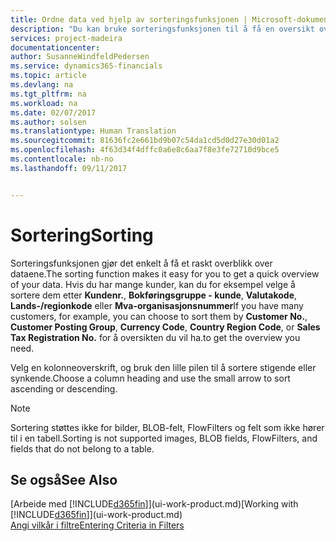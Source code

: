 ```yaml
---
title: Ordne data ved hjelp av sorteringsfunksjonen | Microsoft-dokumentasjon
description: "Du kan bruke sorteringsfunksjonen til å få en oversikt over dataene. Du kan for eksempel sortere kunder etter valutakode for å få et velge et utvalg av kunder."
services: project-madeira
documentationcenter: 
author: SusanneWindfeldPedersen
ms.service: dynamics365-financials
ms.topic: article
ms.devlang: na
ms.tgt_pltfrm: na
ms.workload: na
ms.date: 02/07/2017
ms.author: solsen
ms.translationtype: Human Translation
ms.sourcegitcommit: 81636fc2e661bd9b07c54da1cd5d0d27e30d01a2
ms.openlocfilehash: 4f63d34f4dffc0a6e8c6aa7f8e3fe72710d9bce5
ms.contentlocale: nb-no
ms.lasthandoff: 09/11/2017


---
```

# <a name="sorting"></a><span data-ttu-id="022db-104">Sortering</span><span class="sxs-lookup"><span data-stu-id="022db-104">Sorting</span></span>
<span data-ttu-id="022db-105">Sorteringsfunksjonen gjør det enkelt å få et raskt overblikk over dataene.</span><span class="sxs-lookup"><span data-stu-id="022db-105">The sorting function makes it easy for you to get a quick overview of your data.</span></span> <span data-ttu-id="022db-106">Hvis du har mange kunder, kan du for eksempel velge å sortere dem etter **Kundenr.**, **Bokføringsgruppe - kunde**, **Valutakode**, **Lands-/regionkode** eller **Mva-organisasjonsnummer**</span><span class="sxs-lookup"><span data-stu-id="022db-106">If you have many customers, for example, you can choose to sort them by **Customer No.**, **Customer Posting Group**, **Currency Code**, **Country Region Code**, or **Sales Tax Registration No.**</span></span> <span data-ttu-id="022db-107">for å oversikten du vil ha.</span><span class="sxs-lookup"><span data-stu-id="022db-107">to get the overview you need.</span></span>

<span data-ttu-id="022db-108">Velg en kolonneoverskrift, og bruk den lille pilen til å sortere stigende eller synkende.</span><span class="sxs-lookup"><span data-stu-id="022db-108">Choose a column heading and use the small arrow to sort ascending or descending.</span></span>  

> [!NOTE]  
>   <span data-ttu-id="022db-109">Sortering støttes ikke for bilder, BLOB-felt, FlowFilters og felt som ikke hører til i en tabell.</span><span class="sxs-lookup"><span data-stu-id="022db-109">Sorting is not supported images, BLOB fields, FlowFilters, and fields that do not belong to a table.</span></span>

## <a name="see-also"></a><span data-ttu-id="022db-110">Se også</span><span class="sxs-lookup"><span data-stu-id="022db-110">See Also</span></span>
<span data-ttu-id="022db-111">[Arbeide med [!INCLUDE[d365fin](includes/d365fin_md.md)]](ui-work-product.md)</span><span class="sxs-lookup"><span data-stu-id="022db-111">[Working with [!INCLUDE[d365fin](includes/d365fin_md.md)]](ui-work-product.md)</span></span>  
[<span data-ttu-id="022db-112">Angi vilkår i filtre</span><span class="sxs-lookup"><span data-stu-id="022db-112">Entering Criteria in Filters</span></span>](ui-enter-criteria-filters.md)


